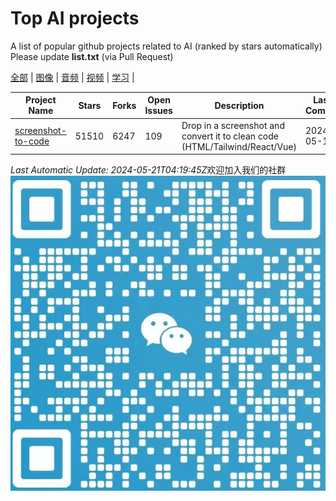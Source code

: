 # Top AI projects
A list of popular github projects related to AI (ranked by stars automatically)
Please update **list.txt** (via Pull Request)

<a href="./README.md">全部</a> |   <a href="./READMEpicture.md">图像</a> |   <a href="./READMEaudio.md">音频</a> | <a href="./READMEvideo.md">视频</a> | <a href="./READMElearn.md">学习</a> | 

| Project Name | Stars | Forks | Open Issues | Description | Last Commit |
| ------------ | ----- | ----- | ----------- | ----------- | ----------- |
| [screenshot-to-code](https://github.com/abi/screenshot-to-code) | 51510 | 6247 | 109 | Drop in a screenshot and convert it to clean code (HTML/Tailwind/React/Vue) | 2024-05-16 |

*Last Automatic Update: 2024-05-21T04:19:45Z*欢迎加入我们的社群 ![](https://raw.githubusercontent.com/mouuii/picture/master/weichat.jpg) 